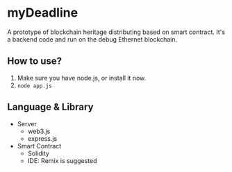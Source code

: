 # myDeadline

A prototype of blockchain heritage distributing based on smart contract. It's a backend code and run on the debug Ethernet blockchain.

## How to use?

1. Make sure you have node.js, or install it now.
2. `node app.js`

## Language & Library

- Server
  - web3.js 
  - express.js
- Smart Contract
  - Solidity
  - IDE: Remix is suggested
